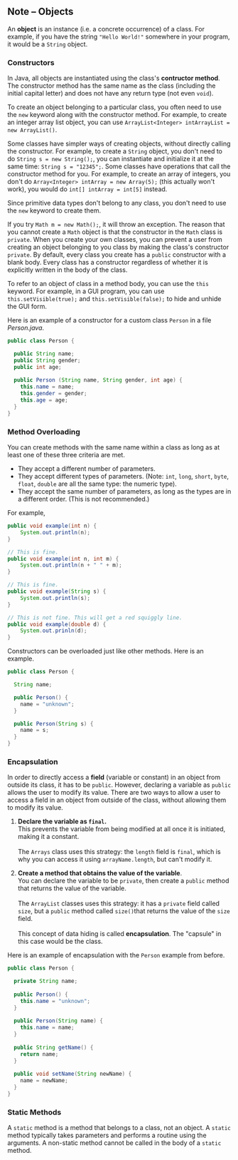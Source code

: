 ## Note – Objects

An **object** is an instance (i.e. a concrete occurrence) of a class. For example, if you have the string `"Hello World!"` somewhere in your program, it would be a `String` object. 

### Constructors
In Java, all objects are instantiated using the class's **contructor method**. The constructor method has the same name as the class (including the initial capital letter) and does not have any return type (not even `void`).

To create an object belonging to a particular class, you often need to use the `new` keyword along with the constructor method. For example, to create an integer array list object, you can use `ArrayList<Integer> intArrayList = new ArrayList()`. 

Some classes have simpler ways of creating objects, without directly calling the constructor. For example, to create a `String` object, you don't need to do `String s = new String();`, you can instantiate and initialize it at the same time: `String s = "12345";`. Some classes have operations that call the constructor method for you. For example, to create an array of integers, you don't do `Array<Integer> intArray = new Array(5);` (this actually won't work), you would do `int[] intArray = int[5]` instead.

Since primitive data types don't belong to any class, you don't need to use the `new` keyword to create them.

If you try `Math m = new Math();`, it will throw an exception. The reason that you cannot create a `Math` object is that the constructor in the `Math` class is `private`. When you create your own classes, you can prevent a user from creating an object belonging to you class by making the class's constructor `private`. By default, every class you create has a `public` constructor with a blank body. Every class has a constructor regardless of whether it is explicitly written in the body of the class.

To refer to an object of class in a method body, you can use the `this` keyword. For example, in a GUI program, you can use `this.setVisible(true);` and `this.setVisible(false);` to hide and unhide the GUI form.

Here is an example of a constructor for a custom class `Person` in a file *Person.java*.

```java
public class Person {

  public String name;
  public String gender;
  public int age;
    
  public Person (String name, String gender, int age) {
    this.name = name;
    this.gender = gender;
    this.age = age;
  }
}
```


### Method Overloading

You can create methods with the same name within a class as long as at least one of these three criteria are met.
* They accept a different number of parameters.
* They accept different types of parameters. (Note: `int`, `long`, `short`, `byte`, `float`, `double` are all the same type: the numeric type). 
* They accept the same number of parameters, as long as the types are in a different order. (This is not recommended.)

For example, 
```java
public void example(int n) {
    System.out.println(n);
}

// This is fine.
public void example(int n, int m) {
    System.out.println(n + " " + m);
}

// This is fine.
public void example(String s) {
    System.out.println(s);
}

// This is not fine. This will get a red squiggly line.
public void example(double d) {
    System.out.prinln(d);
}

```

Constructors can be overloaded just like other methods. Here is an example.
```java
public class Person {

  String name;

  public Person() {
    name = "unknown";
  }

  public Person(String s) {
    name = s;
  }
}
```



### Encapsulation

In order to directly access a **field** (variable or constant) in an object from outside its class, it has to be `public`. However, declaring a variable as `public` allows the user to modify its value. There are two ways to allow a user to access a field in an object from outside of the class, without allowing them to modify its value.

1. **Declare the variable as `final`.**     
This prevents the variable from being modified at all once it is initiated, making it a constant.</br></br>
The `Arrays` class uses this strategy: the `length` field is `final`, which is why you can access it using `arrayName.length`, but can't modify it.

2. **Create a method that obtains the value of the variable**.  
You can declare the variable to be `private`, then create a `public` method that returns the value of the variable.</br></br>
The `ArrayList` classes uses this strategy: it has a `private` field called `size`, but a `public` method called `size()`that returns the value of the `size` field.</br></br>
This concept of data hiding is called **encapsulation**. The "capsule" in this case would be the class.

Here is an example of encapsulation with the `Person` example from before.

```java
public class Person {

  private String name;
    
  public Person() {
    this.name = "unknown";
  }
    
  public Person(String name) {
    this.name = name;
  }
       
  public String getName() {
    return name;
  }
    
  public void setName(String newName) {
    name = newName;
  }
}
```




### Static Methods
A `static` method is a method that belongs to a class, not an object. A `static` method typically takes parameters and performs a routine using the arguments. A non-static method cannot be called in the body of a `static` method.

